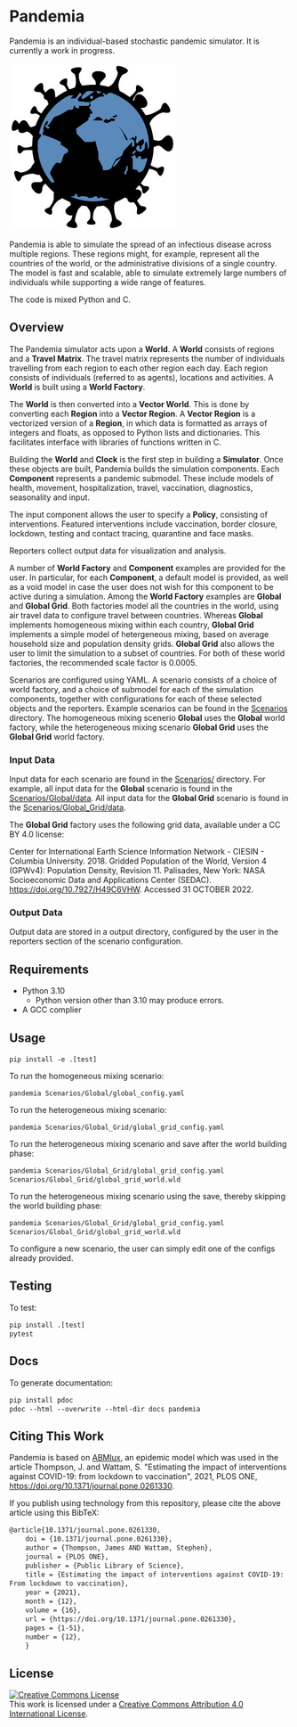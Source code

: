 # Pandemia
<!-- ![Integration](https://github.com/?/workflows/Integration/badge.svg?branch=master)
![Pytest](https://github.com/?/workflows/Pytest/badge.svg)
![Pylint](https://github.com/?/workflows/Pylint/badge.svg)
[![CodeFactor](https://www.codefactor.io/repository/github/?/badge?s=006dc8f386c6ea6d2a7a90377ff30fcf15328919)](https://www.codefactor.io/repository/github/?) -->

Pandemia is an individual-based stochastic pandemic simulator. It is currently a work in progress.

![pandemia Logo](pandemia_logo.jpg)

Pandemia is able to simulate the spread of an infectious disease across multiple regions. These
regions might, for example, represent all the countries of the world, or the administrative
divisions of a single country. The model is fast and scalable, able to simulate extremely large
numbers of individuals while supporting a wide range of features.

The code is mixed Python and C.

## Overview
The Pandemia simulator acts upon a **World**. A **World** consists of regions and a **Travel Matrix**. The
travel matrix represents the number of individuals travelling from each region to each other region
each day. Each region consists of individuals (referred to as agents), locations and activities. A
**World** is built using a **World Factory**.

The **World** is then converted into a **Vector World**. This is done by converting each **Region** into a 
**Vector Region**. A **Vector Region** is a vectorized version of a **Region**, in which data is formatted as
arrays of integers and floats, as opposed to Python lists and dictionaries. This facilitates
interface with libraries of functions written in C.

Building the **World** and **Clock** is the first step in building a **Simulator**. Once these objects are
built, Pandemia builds the simulation components. Each **Component** represents a pandemic submodel.
These include models of health, movement, hospitalization, travel, vaccination, diagnostics,
seasonality and input.

The input component allows the user to specify a **Policy**, consisting of interventions. Featured
interventions include vaccination, border closure, lockdown, testing and contact tracing,
quarantine and face masks.

Reporters collect output data for visualization and analysis.

A number of **World Factory** and **Component** examples are provided for the user. In particular, for each
**Component**, a default model is provided, as well as a void model in case the user does not wish for
this component to be active during a simulation. Among the **World Factory** examples are **Global** and
**Global Grid**. Both factories model all the countries in the world, using air travel data to
configure travel between countries. Whereas **Global** implements homogeneous mixing within each
country, **Global Grid** implements a simple model of hetergeneous mixing, based on average household
size and population density grids. **Global Grid** also allows the user to limit the simulation to a
subset of countries. For both of these world factories, the recommended scale factor is
0.0005.

Scenarios are configured using YAML. A scenario consists of a choice of world factory, and a choice
of submodel for each of the simulation components, together with configurations for each of these
selected objects and the reporters. Example scenarios can be found in the [Scenarios](Scenarios/)
directory. The homogeneous mixing scenerio **Global** uses the **Global** world factory, while the
heterogeneous mixing scenario **Global Grid** uses the **Global Grid** world factory.

### Input Data
Input data for each scenario are found in the [Scenarios/](Scenarios/) directory. For example, all
input data for the **Global** scenario is found in the [Scenarios/Global/data](Scenarios/Global/data).
All input data for the **Global Grid** scenario is found in the [Scenarios/Global_Grid/data](Scenarios/Global_Grid/data).

The **Global Grid** factory uses the following grid data, available under a CC BY 4.0 license:

Center for International Earth Science Information Network - CIESIN - Columbia University. 2018.
Gridded Population of the World, Version 4 (GPWv4): Population Density, Revision 11. Palisades,
New York: NASA Socioeconomic Data and Applications Center (SEDAC). https://doi.org/10.7927/H49C6VHW.
Accessed 31 OCTOBER 2022.

### Output Data
Output data are stored in a output directory, configured by the user in the reporters section of the
scenario configuration.

## Requirements

- Python 3.10
  - Python version other than 3.10 may produce errors. 
- A GCC complier 

## Usage

    pip install -e .[test]

To run the homogeneous mixing scenario:

    pandemia Scenarios/Global/global_config.yaml

To run the heterogeneous mixing scenario:

    pandemia Scenarios/Global_Grid/global_grid_config.yaml

To run the heterogeneous mixing scenario and save after the world building phase:

    pandemia Scenarios/Global_Grid/global_grid_config.yaml Scenarios/Global_Grid/global_grid_world.wld

To run the heterogeneous mixing scenario using the save, thereby skipping the world building phase:

    pandemia Scenarios/Global_Grid/global_grid_config.yaml Scenarios/Global_Grid/global_grid_world.wld

To configure a new scenario, the user can simply edit one of the configs already provided.

## Testing
To test:
```
pip install .[test]
pytest
```
## Docs
To generate documentation:
```
pip install pdoc
pdoc --html --overwrite --html-dir docs pandemia
```
## Citing This Work
Pandemia is based on [ABMlux](https://github.com/abm-covid-lux/abmlux), an epidemic model which was used in the article Thompson, J. and Wattam, S. "Estimating the impact of interventions against COVID-19: from lockdown to vaccination", 2021, PLOS ONE, https://doi.org/10.1371/journal.pone.0261330.

If you publish using technology from this repository, please cite the above article using this BibTeX:
``` 
@article{10.1371/journal.pone.0261330,
    doi = {10.1371/journal.pone.0261330},
    author = {Thompson, James AND Wattam, Stephen},
    journal = {PLOS ONE},
    publisher = {Public Library of Science},
    title = {Estimating the impact of interventions against COVID-19: From lockdown to vaccination},
    year = {2021},
    month = {12},
    volume = {16},
    url = {https://doi.org/10.1371/journal.pone.0261330},
    pages = {1-51},
    number = {12},
    }
```
## License
<a rel="license" href="http://creativecommons.org/licenses/by/4.0/"><img alt="Creative Commons License" style="border-width:0" src="https://i.creativecommons.org/l/by/4.0/88x31.png" /></a><br />This work is licensed under a <a rel="license" href="http://creativecommons.org/licenses/by/4.0/">Creative Commons Attribution 4.0 International License</a>.
